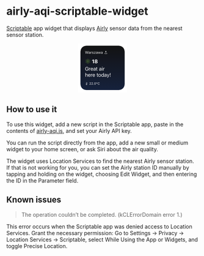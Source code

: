 # airly-aqi-scriptable-widget

[Scriptable](https://scriptable.app) app widget that displays [Airly](https://airly.org/en/) sensor data from the nearest sensor station.

<div align="center">
    <img src="stuff/widget-small.png" width="128" height="128">
</div>

## How to use it

To use this widget, add a new script in the Scriptable app, paste in the contents of [airly-aqi.js](airly-aqi.js), and set your Airly API key.

You can run the script directly from the app, add a new small or medium widget to your home screen, or ask Siri about the air quality.

The widget uses Location Services to find the nearest Airly sensor station. If that is not working for you, you can set the Airly station ID manually by tapping and holding on the widget, choosing Edit Widget, and then entering the ID in the Parameter field.

## Known issues

> The operation couldn’t be completed. (kCLErrorDomain error 1.)

This error occurs when the Scriptable app was denied access to Location Services. Grant the necessary permission: Go to Settings → Privacy → Location Services → Scriptable, select While Using the App or Widgets, and toggle Precise Location.
